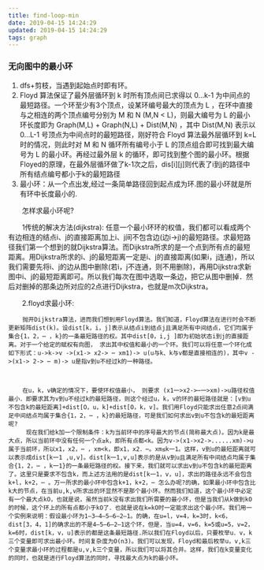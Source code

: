 ```yaml
---
title: find-loop-min
date: 2019-04-15 14:24:29
updated: 2019-04-15 14:24:29
tags: graph
---
```


### 无向图中的最小环
1. dfs+剪枝，当遇到起始点时即有环。
2. Floyd 算法保证了最外层循环到 k 时所有顶点间已求得以 0…k-1 为中间点的最短路径。一个环至少有3个顶点，设某环编号最大的顶点为 L ，在环中直接与之相连的两个顶点编号分别为 M 和 N (M,N < L)，则最大编号为 L 的最小环长度即为 Graph(M,L) + Graph(N,L) + Dist(M,N) ，其中 Dist(M,N) 表示以 0…L-1 号顶点为中间点时的最短路径，刚好符合 Floyd 算法最外层循环到 k=L 时的情况，则此时对 M 和 N 循环所有编号小于 L 的顶点组合即可找到最大编号为 L 的最小环。再经过最外层 k 的循环，即可找到整个图的最小环。根据Floyed的原理，在最外层循环做了k-1次之后，dis[i][j]则代表了i到j的路径中所有结点编号都小于k的最短路径  
3. 最小环：从一个点出发,经过一条简单路径回到起点成为环.图的最小环就是所有环中长度最小的.

 

　　怎样求最小环呢?

 

　　1传统的解决方法(dijkstra):
        任意一个最小环环的权值，我们都可以看成两个有边相连的结点i、j的直接距离加上i、j间不包含边(边i->j)的最短路径。求最短路径我们第一个想到的就Dijkstra算法。而Dijkstra所求的是一个点到所有点的最短距离。用Dijkstra所求的i、j的最短距离一定是i、j的直接距离(如果i，j连通)，所以我们需要先将i、j的边从图中删除(若i，j不连通，则不用删除)，再用Dijkstra求新图中i、j的最短距离即可。所以我们每次在图中选取一条边，把它从图中删掉．然后对删掉的那条边所对应的2点进行Dijkstra，也就是m次Dijkstra。

 

　　2.floyd求最小环:

 

        抛开Dijkstra算法，进而我们想到用Floyd算法。我们知道，Floyd算法在进行时会不断更新矩阵dist(k)。设dist[k，i，j]表示从结点i到结点j且满足所有中间结点，它们均属于集合{1，2，⋯ ，k}的一条最短路径的权。其中dist[0，i,j ]即为初始状态i到j的直接距离。对于一个给定的赋权有向图， 求出其中权值和最小的一个环。我们可以将任意一个环化成如下形式：u->k->v ->(x1-> x2-> ⋯ xm1)-> u(u与k、k与v都是直接相连的)，其中v ->(x1-> 2-> ⋯ m)-> u是指v到u不经过k的一种路径。

 

        在u，k，v确定的情况下，要使环权值最小， 则要求 (x1一>x2->⋯一>xm)->u路径权值最小．即要求其为v到u不经过k的最短路径，则这个经过u，k，v的环的最短路径就是：[v到u不包含k的最短距离]+dist[O，u，k]+dist[O，k，v]。我们用Floyd只能求出任意2点间满足中间结点均属于集合{1，2，⋯ ，k}的最短路径，可是我们如何求出v到u不包含k的最短距离呢?
         现在我们给k加一个限制条件：k为当前环中的序号最大的节点(简称最大点)。因为k是最大点，所以当前环中没有任何一个点≥k，即所有点都<k。因为v->(x1->x2->......xm)->u属于当前环，所以x1，x2，⋯ ，xm<k，即x1，x2．⋯。xm≤k一1。这样，v到u的最短距离就可以表示成dist[k一1 ,u,v]。dist[k一1,v,u]表示的是从v到u且满足所有中间结点均属于集合{1，2，⋯ ，k一1}的一条最短路径的权。接下来，我们就可以求出v到u不包含k的最短距离了。这里只是要求不包含k，而上述方法用的是dist[k一1，v，u]，求出的路径永远不会包含k+l，k+2，⋯ 。万一所求的最小环中包含k+1，k+2，⋯ 怎么办呢?的确，如果最小环中包含比k大的节点，在当前u,k,v所求出的环显然不是那个最小环。然而我们知道，这个最小环中必定有一个最大点kO，也就是说，虽然当前k没有求出我们所需要的最小环，但是当我们从k做到kO的时候，这个环上的所有点都小于kO了．也就是说在k=kO时一定能求出这个最小环。我们用一个实例来说明：假设最小环为1—3—4—5—6—2—1。的确，在u=l，v=4，k=3时，k<6，dist[3，4，1]的确求出的不是4—5—6—2—1这个环，但是，当u=4，v=6，k=5或u=5，v=2，k=6时，dist[k，v，u]表示的都是这条最短路径.所以我们在Floyd以后，只要枚举u．v，k三个变量即可求出最小环。时间复杂度为O(n3)。我们可以发现，Floyd和最后枚举u，v,k三个变量求最小环的过程都是u,v,k三个变量，所以我们可以将其合并。这样，我们在k变量变化的同时，也就是进行Floyd算法的同时，寻找最大点为k的最小环。 
